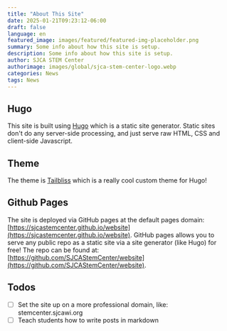 ```yaml
---
title: "About This Site"
date: 2025-01-21T09:23:12-06:00
draft: false
language: en
featured_image: images/featured/featured-img-placeholder.png
summary: Some info about how this site is setup.
description: Some info about how this site is setup.
author: SJCA STEM Center
authorimage: images/global/sjca-stem-center-logo.webp
categories: News
tags: News
---
```


## Hugo
This site is built using [Hugo](https://gohugo.io/) which is a static site generator. Static sites don't do any server-side processing, and just serve raw HTML, CSS and client-side Javascript.

## Theme
The theme is [Tailbliss](https://tailbliss.netlify.app/) which is a really cool custom theme for Hugo!

## Github Pages
The site is deployed via GitHub pages at the default pages domain: [https://sjcastemcenter.github.io/website](https://sjcastemcenter.github.io/website). GitHub pages allows you to serve any public repo as a static site via a site generator (like Hugo) for free! The repo can be found at: [https://github.com/SJCAStemCenter/website](https://github.com/SJCAStemCenter/website).

## Todos
- [ ] Set the site up on a more professional domain, like: stemcenter.sjcawi.org
- [ ] Teach students how to write posts in markdown
